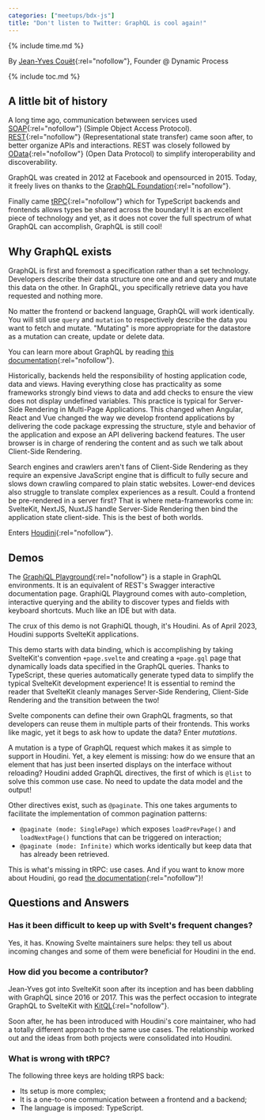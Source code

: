 ```yaml
---
categories: ["meetups/bdx-js"]
title: "Don't listen to Twitter: GraphQL is cool again!"
---
```


{% include time.md %}

By [Jean-Yves Couët](https://twitter.com/jycouet){:rel="nofollow"}, Founder @ Dynamic Process  

{% include toc.md %}

## A little bit of history

A long time ago, communication betwween services used [SOAP](https://en.wikipedia.org/wiki/SOAP){:rel="nofollow"}
(Simple Object Access Protocol). [REST](https://en.wikipedia.org/wiki/Representational_state_transfer){:rel="nofollow"}
(Representational state transfer) came soon after, to better organize APIs and interactions. REST was closely followed
by [OData](https://en.wikipedia.org/wiki/Open_Data_Protocol){:rel="nofollow"} (Open Data Protocol) to simplify
interoperability and discoverability.

GraphQL was created in 2012 at Facebook and opensourced in 2015. Today, it freely lives on thanks to the [GraphQL Foundation](https://graphql.org/foundation/){:rel="nofollow"}.

Finally came [tRPC](https://trpc.io/){:rel="nofollow"} which for TypeScript backends and frontends allows types be
shared across the boundary! It is an excellent piece of technology and yet, as it does not cover the full spectrum of
what GraphQL can accomplish, GraphQL is still cool!

## Why GraphQL exists

GraphQL is first and foremost a specification rather than a set technology. Developers describe their data structure one
one and and query and mutate this data on the other. In GraphQL, you specifically retrieve data you have requested and
nothing more.

No matter the frontend or backend language, GraphQL will work identically. You will still use `query` and `mutation` to
respectively describe the data you want to fetch and mutate. "Mutating" is more appropriate for the datastore as a
mutation can create, update or delete data.

You can learn more about GraphQL by reading [this documentation](https://graphql.org/learn/){:rel="nofollow"}.

Historically, backends held the responsibility of hosting application code, data and views. Having everything close has
practicality as some frameworks strongly bind views to data and add checks to ensure the view does not display undefined
variables. This practice is typical for Server-Side Rendering in Multi-Page Applications. This changed when Angular,
React and Vue changed the way we develop frontend applications by delivering the code package expressing the structure,
style and behavior of the application and expose an API delivering backend features. The user browser is in charge of
rendering the content and as such we talk about Client-Side Rendering.

Search engines and crawlers aren't fans of Client-Side Rendering as they require an expensive JavaScript engine that is
difficult to fully secure and slows down crawling compared to plain static websites. Lower-end devices also struggle to
translate complex experiences as a result. Could a frontend be pre-rendered in a server first? That is where
meta-frameworks come in: SvelteKit, NextJS, NuxtJS handle Server-Side Rendering then bind the application state
client-side. This is the best of both worlds.

Enters [Houdini](https://houdinigraphql.com/){:rel="nofollow"}.

## Demos

The [Graph*i*QL Playground](https://github.com/graphql/graphiql){:rel="nofollow"} is a staple in GraphQL environments. It is an
equivalent of REST's Swagger interactive documentation page. GraphiQL Playground comes with auto-completion, interactive
querying and the ability to discover types and fields with keyboard shortcuts. Much like an IDE but with data.

The crux of this demo is not GraphiQL though, it's Houdini. As of April 2023, Houdini supports SvelteKit applications.

This demo starts with data binding, which is accomplishing by taking SvelteKit's convention `+page.svelte` and creating
a `+page.gql` page that dynamically loads data specified in the GraphQL queries. Thanks to TypeScript, these queries
automatically generate typed data to simplify the typical SvelteKit development experience! It is essential to remind
the reader that SvelteKit cleanly manages Server-Side Rendering, Client-Side Rendering and the transition between the
two!

Svelte components can define their own GraphQL fragments, so that developers can reuse them in multiple parts of their
frontends. This works like magic, yet it begs to ask how to update the data? Enter _mutations_.

A mutation is a type of GraphQL request which makes it as simple to support in Houdini. Yet, a key element is missing:
how do we ensure that an element that has just been inserted displays on the interface without reloading? Houdini added
GraphQL directives, the first of which is `@list` to solve this common use case. No need to update the data model and
the output!

Other directives exist, such as `@paginate`. This one takes arguments to facilitate the implementation of common pagination patterns:

- `@paginate (mode: SinglePage)` which exposes `loadPrevPage()` and `loadNextPage()` functions that can be triggered on
  interaction;
- `@paginate (mode: Infinite)` which works identically but keep data that has already been retrieved.

This is what's missing in tRPC: use cases. And if you want to know more about Houdini, go read [the documentation](https://houdinigraphql.com){:rel="nofollow"}!

## Questions and Answers
### Has it been difficult to keep up with Svelt's frequent changes?

Yes, it has. Knowing Svelte maintainers sure helps: they tell us about incoming changes and some of them were beneficial
for Houdini in the end.

### How did you become a contributor?

Jean-Yves got into SvelteKit soon after its inception and has been dabbling with GraphQL since 2016 or 2017. This was
the perfect occasion to integrate GraphQL to SvelteKit with [KitQL](https://www.kitql.dev/){:rel="nofollow"}.

Soon after, he has been introduced with Houdini's core maintainer, who had a totally different approach to the same use
cases. The relationship worked out and the ideas from both projects were consolidated into Houdini.

### What is wrong with tRPC?

The following three keys are holding tRPS back:

- Its setup is more complex;
- It is a one-to-one communication between a frontend and a backend;
- The language is imposed: TypeScript.